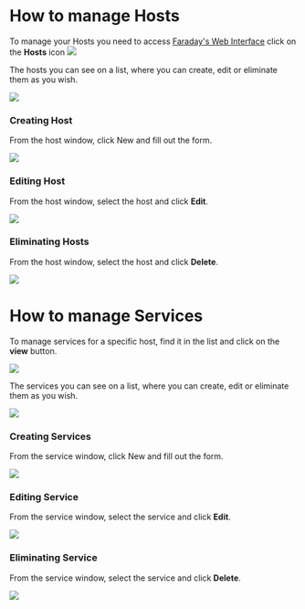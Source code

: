 # How to manage Hosts

To manage your Hosts you need to access [Faraday's Web Interface](https://github.com/infobyte/faraday/wiki/Status-report) click on the **Hosts** icon ![](https://raw.github.com/wiki/infobyte/faraday/images/hosts&services/icon.png)

The hosts you can see on a list, where you can create, edit or eliminate them as you wish.

![](https://raw.github.com/wiki/infobyte/faraday/images/hosts&services/host_list.png)

### Creating Host

From the host window, click New and fill out the form.

![](https://raw.github.com/wiki/infobyte/faraday/images/hosts&services/host_create.png)

### Editing Host

From the host window, select the host and click **Edit**.

![](https://raw.github.com/wiki/infobyte/faraday/images/hosts&services/host_edit.png)

### Eliminating Hosts

From the host window, select the host and click **Delete**.

![](https://raw.github.com/wiki/infobyte/faraday/images/hosts&services/host_delete.png)

# How to manage Services

To manage services for a specific host, find it in the list and click on the **view** button.

![](https://raw.github.com/wiki/infobyte/faraday/images/hosts&services/service_button.png)

The services you can see on a list, where you can create, edit or eliminate them as you wish.

![](https://raw.github.com/wiki/infobyte/faraday/images/hosts&services/service_list.png)

### Creating Services

From the service window, click New and fill out the form.

![](https://raw.github.com/wiki/infobyte/faraday/images/hosts&services/service_new.png)

### Editing Service

From the service window, select the service and click **Edit**.

![](https://raw.github.com/wiki/infobyte/faraday/images/hosts&services/service_edit.png)

### Eliminating Service

From the service window, select the service and click **Delete**.

![](https://raw.github.com/wiki/infobyte/faraday/images/hosts&services/service_delete.png)